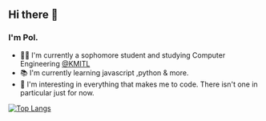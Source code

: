 ## Hi there 👋
### I'm Pol.

- 🧑🏻 I'm currently a sophomore student and studying Computer Engineering [@KMITL](https://www.kmitl.ac.th/en)
- 📚 I'm currently learning javascript ,python & more.
- 🌟 I'm interesting in everything that makes me to code. There isn't one in particular just for now.

[![Top Langs](https://github-readme-stats.vercel.app/api/top-langs/?username=Palapolla&layout=compact&theme=vue-dark&hide_border=true&langs_count=10)](https://github.com/anuraghazra/github-readme-stats)





<!--
**Palapolla/Palapolla** is a ✨ _special_ ✨ repository because its `README.md` (this file) appears on your GitHub profile.

Here are some ideas to get you started:

- 🔭 I’m currently working on ...
- 🌱 I’m currently learning ...
- 👯 I’m looking to collaborate on ...
- 🤔 I’m looking for help with ...
- 💬 Ask me about ...
- 📫 How to reach me: ...
- 😄 Pronouns: ...
- ⚡ Fun fact: ...
-->
